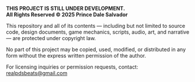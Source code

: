 **THIS PROJECT IS STILL UNDER DEVELOPMENT.**  
**All Rights Reserved © 2025 Prince Dale Salvador**

This repository and all of its contents — including but not limited to source code, design documents, game mechanics, scripts, audio, art, and narrative — are protected under copyright law.

No part of this project may be copied, used, modified, or distributed in any form without the express written permission of the author.

For licensing inquiries or permission requests, contact: realpdsbeats@gmail.com
